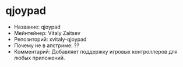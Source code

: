 qjoypad
================
 * Название:			qjoypad
 * Мейнтейнер:			Vitaly Zaitsev
 * Репозиторий:			xvitaly-qjoypad
 * Почему не в апстриме:	??
 * Комментарий:			Добавляет поддержку игровых контроллеров для любых приложений.
